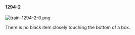 #### 1294-2
![train-1294-2-0.png](https://github.com/lil-lab/nlvr/raw/master/nlvr/train/images/61/train-1294-2-0.png "train-1294-2-0.png")

There is no black item closely touching the bottom of a box.